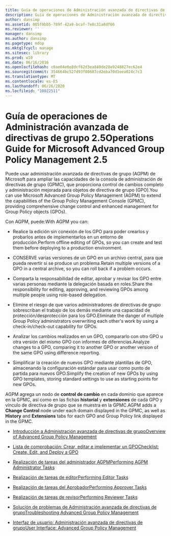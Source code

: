 ```yaml
---
title: Guía de operaciones de Administración avanzada de directivas de grupo 2.5
description: Guía de operaciones de Administración avanzada de directivas de grupo 2.5
author: dansimp
ms.assetid: 005f0bb5-789f-42a9-bcaf-7e8c31a8df66
ms.reviewer: ''
manager: dansimp
ms.author: dansimp
ms.pagetype: mdop
ms.mktglfcycl: manage
ms.sitesec: library
ms.prod: w10
ms.date: 06/16/2016
ms.openlocfilehash: c0ae04e0e8dcf62d3ea840de28a9248827ec62e4
ms.sourcegitcommit: 354664bc527d93f80687cd2eba70d1eea024c7c3
ms.translationtype: MT
ms.contentlocale: es-ES
ms.lasthandoff: 06/26/2020
ms.locfileid: "10822511"
---
```

# <span data-ttu-id="db595-103">Guía de operaciones de Administración avanzada de directivas de grupo 2.5</span><span class="sxs-lookup"><span data-stu-id="db595-103">Operations Guide for Microsoft Advanced Group Policy Management 2.5</span></span>


<span data-ttu-id="db595-104">Puede usar administración avanzada de directivas de grupo (AGPM) de Microsoft para ampliar las capacidades de la consola de administración de directivas de grupo (GPMC), que proporciona control de cambios completo y administración mejorada para objetos de directiva de grupo (GPO).</span><span class="sxs-lookup"><span data-stu-id="db595-104">You can use Microsoft Advanced Group Policy Management (AGPM) to extend the capabilities of the Group Policy Management Console (GPMC), providing comprehensive change control and enhanced management for Group Policy objects (GPOs).</span></span>

<span data-ttu-id="db595-105">Con AGPM, puede:</span><span class="sxs-lookup"><span data-stu-id="db595-105">With AGPM you can:</span></span>

-   <span data-ttu-id="db595-106">Realice la edición sin conexión de los GPO para poder crearlos y probarlos antes de implementarlos en un entorno de producción.</span><span class="sxs-lookup"><span data-stu-id="db595-106">Perform offline editing of GPOs, so you can create and test them before deploying to a production environment.</span></span>

-   <span data-ttu-id="db595-107">CONSERVE varias versiones de un GPO en un archivo central, para que pueda revertir si se produce un problema.</span><span class="sxs-lookup"><span data-stu-id="db595-107">Retain multiple versions of a GPO in a central archive, so you can roll back if a problem occurs.</span></span>

-   <span data-ttu-id="db595-108">Comparta la responsabilidad de editar, aprobar y revisar los GPO entre varias personas mediante la delegación basada en roles.</span><span class="sxs-lookup"><span data-stu-id="db595-108">Share the responsibility for editing, approving, and reviewing GPOs among multiple people using role-based delegation.</span></span>

-   <span data-ttu-id="db595-109">Elimine el riesgo de que varios administradores de directivas de grupo sobrescriban el trabajo de los demás mediante una capacidad de protección/desprotección para los GPO.</span><span class="sxs-lookup"><span data-stu-id="db595-109">Eliminate the danger of multiple Group Policy administrators overwriting each other's work by using a check-in/check-out capability for GPOs.</span></span>

-   <span data-ttu-id="db595-110">Analizar los cambios realizados en un GPO, compararlo con otro GPO u otra versión del mismo GPO con informes de diferencias.</span><span class="sxs-lookup"><span data-stu-id="db595-110">Analyze changes to a GPO, comparing it to another GPO or another version of the same GPO using difference reporting.</span></span>

-   <span data-ttu-id="db595-111">Simplificar la creación de nuevos GPO mediante plantillas de GPO, almacenando la configuración estándar para usar como punto de partida para nuevos GPO.</span><span class="sxs-lookup"><span data-stu-id="db595-111">Simplify the creation of new GPOs by using GPO templates, storing standard settings to use as starting points for new GPOs.</span></span>

<span data-ttu-id="db595-112">AGPM agrega un nodo de **control de cambio** en cada dominio que aparece en la GPMC, así como en las fichas **historial** y **extensiones** de cada GPO y vínculo de directiva de grupo que se muestra en la GPMC.</span><span class="sxs-lookup"><span data-stu-id="db595-112">AGPM adds a **Change Control** node under each domain displayed in the GPMC, as well as **History** and **Extensions** tabs for each GPO and Group Policy link displayed in the GPMC.</span></span>

-   [<span data-ttu-id="db595-113">Introducción a Administración avanzada de directivas de grupo</span><span class="sxs-lookup"><span data-stu-id="db595-113">Overview of Advanced Group Policy Management</span></span>](overview-of-advanced-group-policy-management.md)

-   [<span data-ttu-id="db595-114">Lista de comprobación: Crear, editar e implementar un GPO</span><span class="sxs-lookup"><span data-stu-id="db595-114">Checklist: Create, Edit, and Deploy a GPO</span></span>](checklist-create-edit-and-deploy-a-gpo.md)

-   [<span data-ttu-id="db595-115">Realización de tareas del administrador AGPM</span><span class="sxs-lookup"><span data-stu-id="db595-115">Performing AGPM Administrator Tasks</span></span>](performing-agpm-administrator-tasks.md)

-   [<span data-ttu-id="db595-116">Realización de tareas de editor</span><span class="sxs-lookup"><span data-stu-id="db595-116">Performing Editor Tasks</span></span>](performing-editor-tasks.md)

-   [<span data-ttu-id="db595-117">Realización de tareas del Aprobador</span><span class="sxs-lookup"><span data-stu-id="db595-117">Performing Approver Tasks</span></span>](performing-approver-tasks.md)

-   [<span data-ttu-id="db595-118">Realización de tareas de revisor</span><span class="sxs-lookup"><span data-stu-id="db595-118">Performing Reviewer Tasks</span></span>](performing-reviewer-tasks.md)

-   [<span data-ttu-id="db595-119">Solución de problemas de Administración avanzada de directivas de grupo</span><span class="sxs-lookup"><span data-stu-id="db595-119">Troubleshooting Advanced Group Policy Management</span></span>](troubleshooting-advanced-group-policy-management.md)

-   [<span data-ttu-id="db595-120">Interfaz de usuario: Administración avanzada de directivas de grupo</span><span class="sxs-lookup"><span data-stu-id="db595-120">User Interface: Advanced Group Policy Management</span></span>](user-interface-advanced-group-policy-management.md)

 

 






